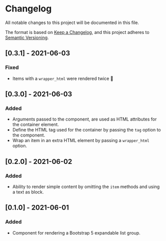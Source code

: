 # Changelog

All notable changes to this project will be documented in this file.

The format is based on [Keep a Changelog](https://keepachangelog.com/en/1.0.0/),
and this project adheres to [Semantic Versioning](https://semver.org/spec/v2.0.0.html).

## [0.3.1] - 2021-06-03

### Fixed

- Items with a `wrapper_html` were rendered twice 🤦

## [0.3.0] - 2021-06-03

### Added

- Arguments passed to the component, are used as HTML attributes for the container element.
- Define the HTML tag used for the container by passing the `tag` option to the component.
- Wrap an item in an extra HTML element by passing a `wrapper_html` option.

## [0.2.0] - 2021-06-02

### Added

- Ability to render simple content by omitting the `item` methods and using a text as block.

## [0.1.0] - 2021-06-01

### Added

- Component for rendering a Bootstrap 5 expandable list group.

